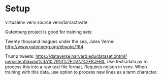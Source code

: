 
Setup
===
virtualenv venv
source venv/bin/activate


Gutenberg project is good for training sets:

Twenty thousand leagues under the sea, Jules Verne:
http://www.gutenberg.org/ebooks/164

Trump tweets:
https://dataverse.harvard.edu/dataset.xhtml?persistentId=doi%3A10.7910%2FDVN%2FKJEBIL
Use texts/data.py to process this into a raw text file format.
Requires ndjson in venv.
When training with this data, use option to process new lines as a term character.